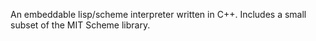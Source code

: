 An embeddable lisp/scheme interpreter written in C++. Includes a small subset of the MIT Scheme library.

